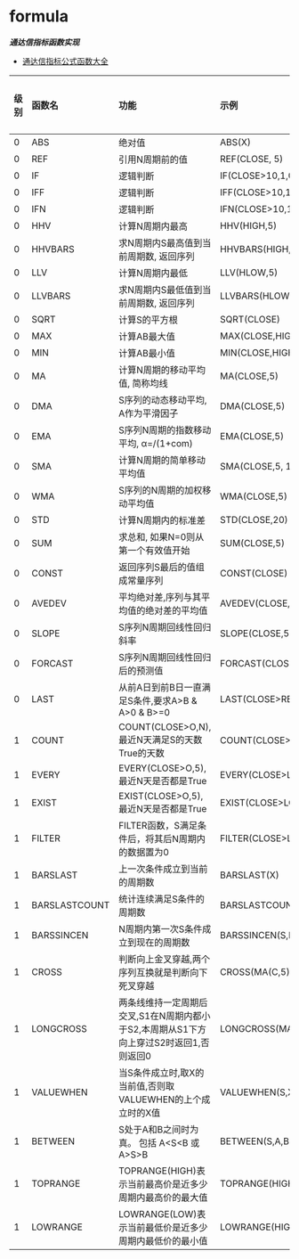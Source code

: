 formula
===

***通达信指标函数实现***

- [通达信指标公式函数大全](https://www.chanluns.com/tdxfun/)

| 级别  | 函数名           | 功能                                                 | 示例                                | 固定参数 | 序列参数 |
|:----|:--------------|:---------------------------------------------------|:----------------------------------|:-----|:-----|
| 0   | ABS           | 绝对值                                                | ABS(X)                            | [√]  | [√]  |
| 0   | REF           | 引用N周期前的值                                           | REF(CLOSE, 5)                     | [√]  | [√]  |
| 0   | IF            | 逻辑判断                                               | IF(CLOSE>10,1,0)                  | [√]  | [√]  |
| 0   | IFF           | 逻辑判断                                               | IFF(CLOSE>10,1,2)                 | [√]  | [√]  |
| 0   | IFN           | 逻辑判断                                               | IFN(CLOSE>10,1,2)                 | [√]  | [√]  |
| 0   | HHV           | 计算N周期内最高                                           | HHV(HIGH,5)                       | [√]  | [√]  |
| 0   | HHVBARS       | 求N周期内S最高值到当前周期数, 返回序列                              | HHVBARS(HIGH,5)                   | [√]  | [√]  |
| 0   | LLV           | 计算N周期内最低                                           | LLV(HLOW,5)                       | [√]  | [√]  |
| 0   | LLVBARS       | 求N周期内S最低值到当前周期数, 返回序列                              | LLVBARS(HLOW,5)                   | [√]  | [√]  |
| 0   | SQRT          | 计算S的平方根                                            | SQRT(CLOSE)                       | [√]  | [√]  |
| 0   | MAX           | 计算AB最大值                                            | MAX(CLOSE,HIGH)                   | [√]  | [√]  |
| 0   | MIN           | 计算AB最小值                                            | MIN(CLOSE,HIGH)                   | [√]  | [√]  |
| 0   | MA            | 计算N周期的移动平均值, 简称均线                                  | MA(CLOSE,5)                       | [√]  | [√]  |
| 0   | DMA           | S序列的动态移动平均, A作为平滑因子                                | DMA(CLOSE,5)                      | [√]  | [√]  |
| 0   | EMA           | S序列N周期的指数移动平均, α=/(1+com)                          | EMA(CLOSE,5)                      | [√]  | [√]  |
| 0   | SMA           | 计算N周期的简单移动平均值                                      | SMA(CLOSE,5, 1)                   | [√]  | [√]  |
| 0   | WMA           | S序列的N周期的加权移动平均值                                    | WMA(CLOSE,5)                      | [√]  | [√]  |
| 0   | STD           | 计算N周期内的标准差                                         | STD(CLOSE,20)                     | [√]  | [√]  |
| 0   | SUM           | 求总和, 如果N=0则从第一个有效值开始                               | SUM(CLOSE,5)                      | [√]  | [√]  |
| 0   | CONST         | 返回序列S最后的值组成常量序列                                    | CONST(CLOSE)                      | [√]  | [ ]  |
| 0   | AVEDEV        | 平均绝对差,序列与其平均值的绝对差的平均值                              | AVEDEV(CLOSE,5)                   | [√]  | [√]  |
| 0   | SLOPE         | S序列N周期回线性回归斜率                                      | SLOPE(CLOSE,5)                    | [√]  | [√]  |
| 0   | FORCAST       | S序列N周期回线性回归后的预测值                                   | FORCAST(CLOSE,5)                  | [√]  | [√]  |
| 0   | LAST          | 从前A日到前B日一直满足S条件,要求A>B & A>0 & B>=0                 | LAST(CLOSE>REF(CLOSE,1),LOW,HIGH) | [√]  | [√]  |
| 1   | COUNT         | COUNT(CLOSE>O,N),最近N天满足S的天数True的天数                 | COUNT(CLOSE>LOW,5)                | [√]  | [√]  |
| 1   | EVERY         | EVERY(CLOSE>O,5),最近N天是否都是True                      | EVERY(CLOSE>LOW,5)                | [X]  | [X]  |
| 1   | EXIST         | EXIST(CLOSE>O,5),最近N天是否都是True                      | EXIST(CLOSE>LOW,5)                | [X]  | [X]  |
| 1   | FILTER        | FILTER函数，S满足条件后，将其后N周期内的数据置为0                      | FILTER(CLOSE>LOW,5)               | [√]  | [√]  |
| 1   | BARSLAST      | 上一次条件成立到当前的周期数                                     | BARSLAST(X)                       | [√]  | [√]  |
| 1   | BARSLASTCOUNT | 统计连续满足S条件的周期数                                      | BARSLASTCOUNT(X)                  | [√]  | [ ]  |
| 1   | BARSSINCEN    | N周期内第一次S条件成立到现在的周期数                                | BARSSINCEN(S,N)                   | [√]  | [√]  |
| 1   | CROSS         | 判断向上金叉穿越,两个序列互换就是判断向下死叉穿越                          | CROSS(MA(C,5),MA(C,10))           | [√]  | [ ]  |
| 1   | LONGCROSS     | 两条线维持一定周期后交叉,S1在N周期内都小于S2,本周期从S1下方向上穿过S2时返回1,否则返回0 | LONGCROSS(MA(C,5),MA(C,10),5)     | [X]  | [X]  |
| 1   | VALUEWHEN     | 当S条件成立时,取X的当前值,否则取VALUEWHEN的上个成立时的X值               | VALUEWHEN(S,X)                    | [X]  | [X]  |
| 1   | BETWEEN       | S处于A和B之间时为真。 包括 A<S<B 或 A>S>B                      | BETWEEN(S,A,B)                    | [X]  | [X]  |
| 1   | TOPRANGE      | TOPRANGE(HIGH)表示当前最高价是近多少周期内最高价的最大值                | TOPRANGE(HIGH)                    | [X]  | [X]  |
| 1   | LOWRANGE      | LOWRANGE(LOW)表示当前最低价是近多少周期内最低价的最小值                 | LOWRANGE(HIGH)                    | [X]  | [X]  |
